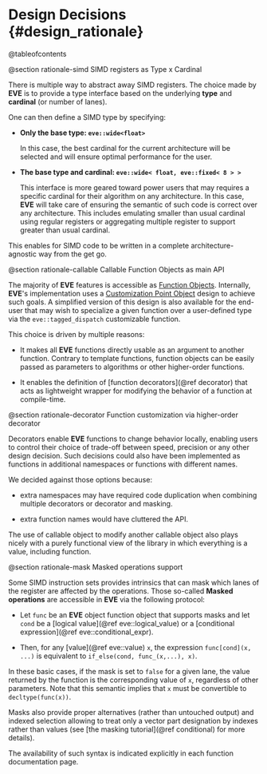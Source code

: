 Design Decisions {#design_rationale}
================

@tableofcontents

@section rationale-simd SIMD registers as Type x Cardinal

There is multiple way to abstract away SIMD registers. The choice made by **EVE** is to provide
a type interface based on the underlying **type** and **cardinal** (or number of lanes).

One can then define a SIMD type by specifying:

  - **Only the base type: `eve::wide<float>`**

    In this case, the best cardinal for the current architecture
    will be selected and will ensure optimal performance for the user.

  - **The base type and cardinal: `eve::wide< float, eve::fixed< 8 > >`**

    This interface is more geared toward power users that may requires a specific cardinal for
    their algorithm on any architecture. In this case, **EVE** will take care of ensuring the
    semantic of such code is correct over any architecture. This includes emulating smaller than
    usual cardinal using regular registers or aggregating multiple register to support greater
    than usual cardinal.

This enables for SIMD code to be written in a complete architecture-agnostic way from the get go.

@section rationale-callable Callable Function Objects as main API

The majority of **EVE** features is accessible as [Function Objects](https://en.cppreference.com/w/cpp/named_req/FunctionObject).
Internally, **EVE**'s implementation uses a [Customization Point Object](http://eel.is/c++draft/customization.point.object#1)
design to achieve such goals. A simplified version of this design is also available for the end-user
that may wish to specialize a given function over a user-defined type via the `eve::tagged_dispatch`
customizable function.

This choice is driven by multiple reasons:

 - It makes all **EVE** functions directly usable as an argument to another function. Contrary to
   template functions, function objects can be easily passed as parameters to algorithms or other
   higher-order functions.

 - It enables the definition of [function decorators](@ref decorator) that acts as lightweight
   wrapper for modifying the behavior of a function at compile-time.

@section rationale-decorator Function customization via higher-order decorator

Decorators enable **EVE** functions to change behavior locally, enabling users to control their
choice of trade-off between speed, precision or any other design decision. Such decisions could also
have been implemented as functions in additional namespaces or functions with different names.

We decided against those options because:

  - extra namespaces may have required code duplication when combining multiple decorators or decorator
    and masking.

  - extra function names would have cluttered the API.

The use of callable object to modify another callable object also plays nicely with a purely
functional view of the library in which everything is a value, including function.

@section rationale-mask Masked operations support

Some SIMD instruction sets provides intrinsics that can mask which lanes of the register are
affected by the operations. Those so-called **Masked operations** are accessible in **EVE** via the
following protocol:

  - Let `func` be an **EVE** object function object that supports masks and let `cond`
    be a [logical value](@ref eve::logical_value) or a [conditional expression](@ref eve::conditional_expr).

  - Then, for any [value](@ref eve::value) `x`, the expression `func[cond](x, ...)`
    is equivalent to `if_else(cond, func_(x,...), x)`.

In these basic cases, if the mask is set to `false` for a given lane, the value returned by the
function is the corresponding value of `x`, regardless of other parameters. Note that this semantic
implies that `x` must be convertible to `decltype(func(x))`.

Masks also provide proper alternatives (rather than untouched output) and indexed selection allowing
to treat only a vector part designation by indexes rather than values
(see [the masking tutorial](@ref conditional) for more details).

The availability of such syntax is indicated explicitly in each function documentation page.
